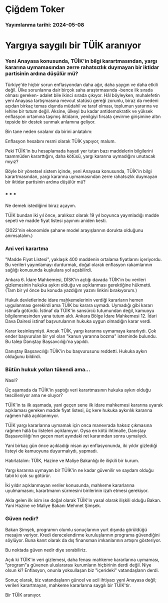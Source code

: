 # Çiğdem Toker

### Yayımlanma tarihi: 2024-05-08

# Yargıya saygılı bir TÜİK aranıyor


### Yeni Anayasa konusunda, TÜİK'in bilgi karartmasından, yargı kararına uymamasından zerre rahatsızlık duymayan bir iktidar partisinin ardına düşülür mü?



Türkiye'de hiçbir sorun enflasyondan daha ağır, daha yaygın ve daha etkili değil. Ülke sorunlarına dair birçok saha araştırmasında -bence ilk sırada olması gereken- adalet bile ikinci sırada çıkıyor. Hâl böyleyken, muhalefetin yeni Anayasa tartışmasına mevcut statüsü gereği zorunlu, biraz da medeni açıdan birkaç temas dışında müdahil ve taraf olması, toplumun yararına ve lehine bir tutum değil. Aksine, ülkeyi bu kadar antidemokratik ve yüksek enflasyon ortamına taşımış iktidarın, yenilgiyi fırsata çevirme girişimine altın tepside bir destek sunmak anlamına geliyor.

Bin tane neden sıralanır da birini anlatalım:

Enflasyon hesabını resmi olarak TÜİK yapıyor, malum.

Peki TÜİK'in bu hesaplamada hayati yer tutan bazı maddelerin bilgilerini taammüden kararttığını, daha kötüsü, yargı kararına uymadığını unutacak mıyız?

Böyle bir yönetsel sistem içinde, yeni Anayasa konusunda, TÜİK'in bilgi karartmasından, yargı kararına uymamasından zerre rahatsızlık duymayan bir iktidar partisinin ardına düşülür mü?


### * * *

Ne demek istediğimi biraz açayım.

TÜİK bundan iki yıl önce, aralıksız olarak 19 yıl boyunca yayımladığı madde sepeti ve madde fiyat listesi yayınını aniden kesti.

(2022'nin ekonomide şahane model arayışlarının dorukta olduğunu anımsatalım.)


### Ani veri karartma

"Madde Fiyat Listesi", yaklaşık 400 maddenin ortalama fiyatlarını içeriyordu. Bu verileri yayımlamayı durdurmak, doğal olarak enflasyon rakamlarının sağlığı konusunda kuşkulara yol açabilirdi.

Ankara 6. İdare Mahkemesi, DİSK'in açtığı davada TÜİK'in bu verileri gizlemesinin hukuka aykırı olduğu ve açıklanması gerektiğine hükmetti. (Tam bir yıl önce bu konuda yazdığım yazını linkini bırakıyorum.)

Hukuk devletlerinde idare mahkemelerinin verdiği kararların hemen uygulanması gerekirdi ama TÜİK bu karara uymadı. Uymadığı gibi kararı istinafa götürdü. İstinaf da TÜİK'in sansürcü tutumundan değil, kamuoyu bilgilenmesinden yana tutum aldı. Ankara Bölge İdare Mahkemesi 12. İdari Dava Dairesi istinaf başvurularının hukuka uygun olmadığın karar verdi.

Karar kesinleşmişti. Ancak TÜİK, yargı kararına uymamaya kararlıydı. Çok ender başvurulan bir yol olan "kanun yararına bozma" isteminde bulundu. Bu talep Danıştay Başsavcılığı'na yapıldı.

Danıştay Başsavcılığı TÜİK'in bu başvurusunu reddetti. Hukuka aykırı olduğunu bildirdi.


### Bütün hukuk yolları tükendi ama...

Nasıl?

Üç aşamada da TÜİK'in yaptığı veri karartmasının hukuka aykırı olduğu tescilleniyor ama ne oluyor?

TÜİK'in ta ilk aşamada, yani geçen sene ilk idare mahkemesi kararına uyarak açıklaması gereken madde fiyat listesi, üç kere hukuka aykırılık kararına rağmen hâlâ açıklanmıyor.

TÜİK yargı kararlarına uymamak için onca manevrada haksız çıkmasına rağmen hâlâ bu listeleri açıklamıyor. Oysa en kötü ihtimalle, Danıştay Başsavcılılığı'nın geçen mart ayındaki ret kararından sonra uymalıydı.

Yani birkaç gün önce açıkladığı nisan ayı enflasyonunda, iki yıldır gizlediği listeyi de kamuoyuna duyurmalıydı, yapmadı.

Hatırlatalım: TÜİK, Hazine ve Maliye Bakanlığı ile ilişkili bir kurum.

Yargı kararına uymayan bir TÜİK'in ne kadar güvenilir ve saydam olduğu tabii ki çok su götürür.

İki yıldır açıklanmayan veriler konusunda, mahkeme kararlarına uyulmamasını, karartmanın sürmesini birilerinin izah etmesi gerekiyor.

Akla gelen ilk isim ise doğal olarak TÜİK'in yasal olarak ilişkili olduğu Bakan. Yani Hazine ve Maliye Bakanı Mehmet Şimşek.


### Güven nedir?

Bakan Şimşek, programın olumlu sonuçlarının yurt dışında görüldüğü mesajını veriyor. Kredi derecelendirme kuruluşlarının programa güvendiğini söylüyor. Buna kanıt olarak da dış finansman imkanlarının artışını gösteriyor.

Bu noktada güven nedir diye sorabiliriz.

Açık ki TÜİK'in veri gizlemesi, daha fenası mahkeme kararlarına uymaması, "program"a güvenen uluslararası kurumların hiçbirinin derdi değil. Niye olsun ki? Enflasyon, onunla yoksullaşan biz "içerideki" vatandaşların derdi.

Sonuç olarak, biz vatandaşların güncel ve acil ihtiyacı yeni Anayasa değil; verileri karartmayan, mahkeme kararlarına saygılı bir TÜİK'tir.

Bir TÜİK aranıyor.



